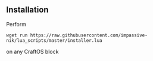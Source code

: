 ## Installation

Perform 
```
wget run https://raw.githubusercontent.com/impassive-nik/lua_scripts/master/installer.lua
```
on any CraftOS block